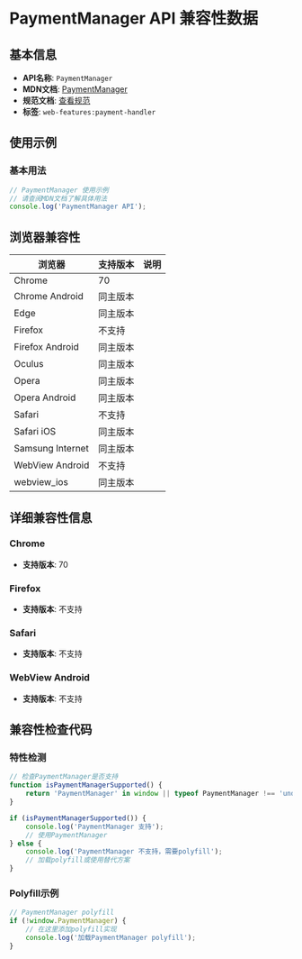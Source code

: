 # PaymentManager API 兼容性数据

## 基本信息

- **API名称**: `PaymentManager`
- **MDN文档**: [PaymentManager](https://developer.mozilla.org/docs/Web/API/PaymentManager)
- **规范文档**: [查看规范](https://w3c.github.io/payment-handler/#paymentmanager-interface)
- **标签**: `web-features:payment-handler`

## 使用示例

### 基本用法

```javascript
// PaymentManager 使用示例
// 请查阅MDN文档了解具体用法
console.log('PaymentManager API');
```

## 浏览器兼容性

| 浏览器 | 支持版本 | 说明 |
|--------|----------|------|
| Chrome | 70 |  |
| Chrome Android | 同主版本 |  |
| Edge | 同主版本 |  |
| Firefox | 不支持 |  |
| Firefox Android | 同主版本 |  |
| Oculus | 同主版本 |  |
| Opera | 同主版本 |  |
| Opera Android | 同主版本 |  |
| Safari | 不支持 |  |
| Safari iOS | 同主版本 |  |
| Samsung Internet | 同主版本 |  |
| WebView Android | 不支持 |  |
| webview_ios | 同主版本 |  |

## 详细兼容性信息

### Chrome

- **支持版本**: 70

### Firefox

- **支持版本**: 不支持

### Safari

- **支持版本**: 不支持

### WebView Android

- **支持版本**: 不支持

## 兼容性检查代码

### 特性检测

```javascript
// 检查PaymentManager是否支持
function isPaymentManagerSupported() {
    return 'PaymentManager' in window || typeof PaymentManager !== 'undefined';
}

if (isPaymentManagerSupported()) {
    console.log('PaymentManager 支持');
    // 使用PaymentManager
} else {
    console.log('PaymentManager 不支持，需要polyfill');
    // 加载polyfill或使用替代方案
}
```

### Polyfill示例

```javascript
// PaymentManager polyfill
if (!window.PaymentManager) {
    // 在这里添加polyfill实现
    console.log('加载PaymentManager polyfill');
}
```

